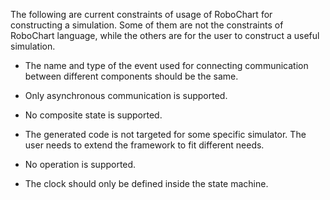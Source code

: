 The following are current constraints of usage of RoboChart for constructing a simulation. Some of them are not the constraints of RoboChart language, while the others are for the user to construct a useful simulation.

* The name and type of the event used for connecting communication between different components should be the same.

* Only asynchronous communication is supported.

* No composite state is supported.

* The generated code is not targeted for some specific simulator. The user needs to extend the framework to fit different needs.

* No operation is supported.

* The clock should only be defined inside the state machine.



